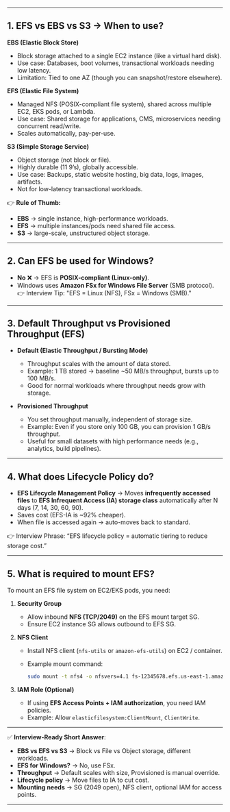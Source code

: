 
---

## 1. **EFS vs EBS vs S3 → When to use?**

**EBS (Elastic Block Store)**

* Block storage attached to a single EC2 instance (like a virtual hard disk).
* Use case: Databases, boot volumes, transactional workloads needing low latency.
* Limitation: Tied to one AZ (though you can snapshot/restore elsewhere).

**EFS (Elastic File System)**

* Managed NFS (POSIX-compliant file system), shared across multiple EC2, EKS pods, or Lambda.
* Use case: Shared storage for applications, CMS, microservices needing concurrent read/write.
* Scales automatically, pay-per-use.

**S3 (Simple Storage Service)**

* Object storage (not block or file).
* Highly durable (11 9’s), globally accessible.
* Use case: Backups, static website hosting, big data, logs, images, artifacts.
* Not for low-latency transactional workloads.

👉 **Rule of Thumb:**

* **EBS** → single instance, high-performance workloads.
* **EFS** → multiple instances/pods need shared file access.
* **S3** → large-scale, unstructured object storage.

---

## 2. **Can EFS be used for Windows?**

* **No** ❌ → EFS is **POSIX-compliant (Linux-only)**.
* Windows uses **Amazon FSx for Windows File Server** (SMB protocol).
  👉 Interview Tip: "EFS = Linux (NFS), FSx = Windows (SMB)."

---

## 3. **Default Throughput vs Provisioned Throughput (EFS)**

* **Default (Elastic Throughput / Bursting Mode)**

  * Throughput scales with the amount of data stored.
  * Example: 1 TB stored → baseline \~50 MB/s throughput, bursts up to 100 MB/s.
  * Good for normal workloads where throughput needs grow with storage.

* **Provisioned Throughput**

  * You set throughput manually, independent of storage size.
  * Example: Even if you store only 100 GB, you can provision 1 GB/s throughput.
  * Useful for small datasets with high performance needs (e.g., analytics, build pipelines).

---

## 4. **What does Lifecycle Policy do?**

* **EFS Lifecycle Management Policy** → Moves **infrequently accessed files** to **EFS Infrequent Access (IA) storage class** automatically after N days (7, 14, 30, 60, 90).
* Saves cost (EFS-IA is \~92% cheaper).
* When file is accessed again → auto-moves back to standard.

👉 Interview Phrase: “EFS lifecycle policy = automatic tiering to reduce storage cost.”

---

## 5. **What is required to mount EFS?**

To mount an EFS file system on EC2/EKS pods, you need:

1. **Security Group**

   * Allow inbound **NFS (TCP/2049)** on the EFS mount target SG.
   * Ensure EC2 instance SG allows outbound to EFS SG.

2. **NFS Client**

   * Install NFS client (`nfs-utils` or `amazon-efs-utils`) on EC2 / container.
   * Example mount command:

     ```bash
     sudo mount -t nfs4 -o nfsvers=4.1 fs-12345678.efs.us-east-1.amazonaws.com:/ /mnt/efs
     ```

3. **IAM Role (Optional)**

   * If using **EFS Access Points + IAM authorization**, you need IAM policies.
   * Example: Allow `elasticfilesystem:ClientMount`, `ClientWrite`.

---

✅ **Interview-Ready Short Answer**:

* **EBS vs EFS vs S3** → Block vs File vs Object storage, different workloads.
* **EFS for Windows?** → No, use FSx.
* **Throughput** → Default scales with size, Provisioned is manual override.
* **Lifecycle policy** → Move files to IA to cut cost.
* **Mounting needs** → SG (2049 open), NFS client, optional IAM for access points.

---

